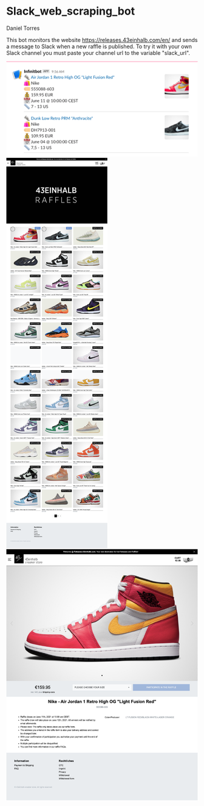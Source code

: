 # Slack_web_scraping_bot
Daniel Torres

This bot monitors the website https://releases.43einhalb.com/en/ and sends a message to Slack when a new raffle is published.
To try it with your own Slack channel you must paste your channel url to the variable "slack_url".

![message](message.png)
![raffles](raffles.png)
![sneaker_raffle](sneaker_raffle.png)
